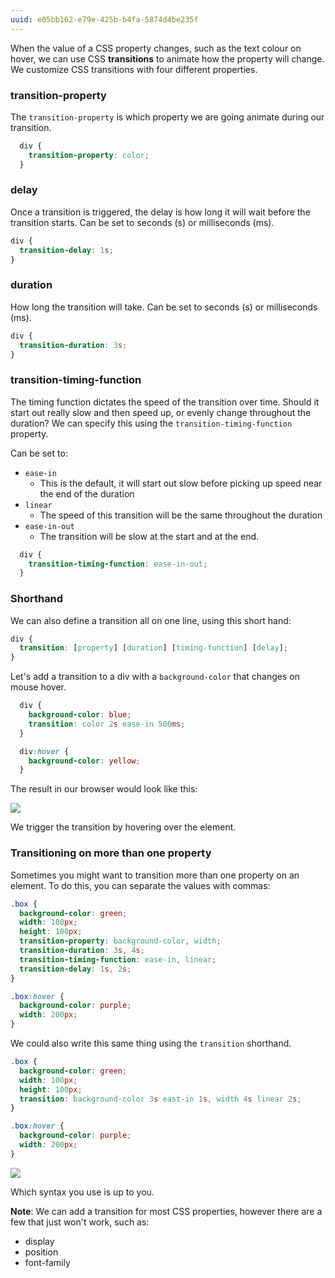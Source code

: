 ```yaml
---
uuid: e05bb162-e79e-425b-b4fa-5874d4be235f
---
```


When the value of a CSS property changes, such as the text colour on hover, we can use CSS **transitions** to animate how the property will change. We customize CSS transitions with four different properties.

### transition-property

The `transition-property` is which property we are going animate during our transition.

```css
  div {
    transition-property: color;
  }
```

### delay

Once a transition is triggered, the delay is how long it will wait before the transition starts. Can be set to seconds (s) or milliseconds (ms).

```css
div {
  transition-delay: 1s;
}
```

### duration

How long the transition will take. Can be set to seconds (s) or milliseconds (ms).

```css
div {
  transition-duration: 3s;
}
```

### transition-timing-function

The timing function dictates the speed of the transition over time. Should it start out really slow and then speed up, or evenly change throughout the duration? We can specify this using the `transition-timing-function` property.

Can be set to:

- `ease-in`
  - This is the default, it will start out slow before picking up speed near the end of the duration
- `linear`
  - The speed of this transition will be the same throughout the duration
- `ease-in-out`
  - The transition will be slow at the start and at the end.

```css
  div {
    transition-timing-function: ease-in-out;
  }
```

### Shorthand

We can also define a transition all on one line, using this short hand:

```css
div {
  transition: [property] [duration] [timing-function] [delay];
}
```

Let's add a transition to a div with a `background-color` that changes on mouse hover.

```css
  div {
    background-color: blue;
    transition: color 2s ease-in 500ms;
  }

  div:hover {
    background-color: yellow;
  }
```

The result in our browser would look like this:

![](https://cl.ly/2z0L0P3J0x0l/Screen%20Recording%202017-10-01%20at%2003.58%20PM.gif)

We trigger the transition by hovering over the element.

### Transitioning on more than one property

Sometimes you might want to transition more than one property on an element. To do this, you can separate the values with commas:

```css
.box {
  background-color: green;
  width: 100px;
  height: 100px;
  transition-property: background-color, width;
  transition-duration: 3s, 4s;
  transition-timing-function: ease-in, linear;
  transition-delay: 1s, 2s;
}

.box:hover {
  background-color: purple;
  width: 200px;
}
```

We could also write this same thing using the `transition` shorthand.

```css
.box {
  background-color: green;
  width: 100px;
  height: 100px;
  transition: background-color 3s east-in 1s, width 4s linear 2s;
}

.box:hover {
  background-color: purple;
  width: 200px;
}
```

![](https://cl.ly/3M3j2T0Z2V11/Screen%20Recording%202017-10-07%20at%2012.29%20PM.gif)

Which syntax you use is up to you.

**Note**: We can add a transition for most CSS properties, however there are a few that just won't work, such as:

- display
- position
- font-family

